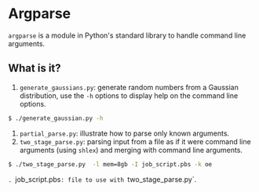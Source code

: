 # Argparse

`argparse` is a module in Python's standard library to handle command
line arguments.

## What is it?

1. `generate_gaussians.py`: generate random numbers from a Gaussian
distribution, use the `-h` options to display help on the command
line options. 
```bash
$ ./generate_gaussian.py -h
```
1. `partial_parse.py`: illustrate how to parse only known arguments.
1. `two_stage_parse.py`: parsing input from a file as if it were command
   line arguments (using `shlex`) and merging with command line arguments.
```bash
$ ./two_stage_parse.py  -l mem=8gb -I job_script.pbs -k oe
```
`. `job_script.pbs`: file to use with `two_stage_parse.py`.
